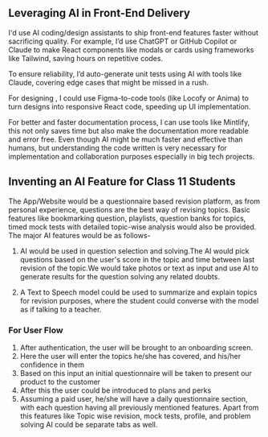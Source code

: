 ## Leveraging AI in Front-End Delivery
I'd use AI coding/design assistants to ship front-end features faster without sacrificing quality. 
For example, 
I’d use ChatGPT or GitHub Copilot or Claude to make React components like modals or cards using frameworks like Tailwind, saving hours on repetitive codes. 

To ensure reliability, I’d auto-generate unit tests using AI with tools like Claude, covering edge cases that might be missed in a rush.

For designing , I could use Figma-to-code tools (like Locofy or Anima) to turn designs into responsive React code, speeding up UI implementation.

For better and faster documentation process, I can use tools like Mintlify, this not only saves time but also make the documentation more readable and error free.
Even though AI might be much faster and effective than humans, but understanding the code written is very necessary for implementation and collaboration purposes especially in big tech projects.

## Inventing an AI Feature for Class 11 Students

The App/Website would be a questionnaire based revision platform, as from personal experience, questions are the best way of revising topics. Basic features like bookmarking question, playlists, question banks for topics, timed mock tests with detailed topic-wise analysis would also be provided. The major AI features would be as follows-
 
 1. AI would be used in question selection and solving.The AI would pick questions based on the user's score in the topic and time between last revision of the topic.We would take photos or text as input and use AI to generate results for the question solving any related doubts.
 
 3. A Text to Speech model could be used to summarize and explain topics for revision purposes, where the student could converse with the model as if talking to a teacher.
### For User Flow
1. After authentication, the user will be brought to an onboarding screen.
 2. Here the user will enter the topics he/she has covered, and his/her confidence in them 
 3. Based on this input an initial questionnaire will be taken to present our product to the customer
 4. After this the user could be introduced to plans and perks
 5. Assuming a paid user, he/she will have a daily questionnaire section, with each question having all previously mentioned features. Apart from this features like Topic wise revision, mock tests, profile, and problem solving AI could be separate tabs as well.
